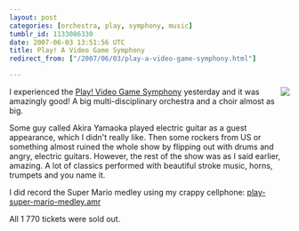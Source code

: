 ```yaml
---
layout: post
categories: [orchestra, play, symphony, music]
tumblr_id: 1133086330  
date: 2007-06-03 13:51:56 UTC
title: Play! A Video Game Symphony
redirect_from: ["/2007/06/03/play-a-video-game-symphony.html"]

---
```


<a href="http://www.flickr.com/photos/62437618@N00/188898648/"><img src="https://farm1.static.flickr.com/52/188898648_4f95b0dc84_m.jpg" style="float:right;margin-bottom:10px;margin-left:10px;" /></a>I experienced the <a href="http://www.play-symphony.com/">Play! Video Game Symphony</a> yesterday and it was amazingly good! A big multi-disciplinary orchestra and a choir almost as big.

Some guy called Akira Yamaoka played electric guitar as a guest appearance, which I didn't really like. Then some rockers from US or something almost ruined the whole show by flipping out with drums and angry, electric guitars. However, the rest of the show was as I said earlier, amazing. A lot of classics performed with beautiful stroke music, horns, trumpets and you name it.

I did record the Super Mario medley using my crappy cellphone: <a href='/attachments/2007/06/play-super-mario-medley.amr'>play-super-mario-medley.amr</a>

All 1 770 tickets were sold out.
